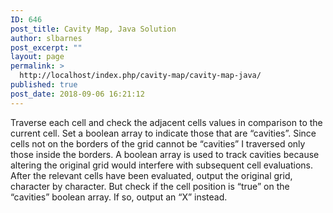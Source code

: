 ```yaml
---
ID: 646
post_title: Cavity Map, Java Solution
author: slbarnes
post_excerpt: ""
layout: page
permalink: >
  http://localhost/index.php/cavity-map/cavity-map-java/
published: true
post_date: 2018-09-06 16:21:12
---
```

Traverse each cell and check the adjacent cells values in comparison to the current cell. Set a boolean array to indicate those that are “cavities”. Since cells not on the borders of the grid cannot be “cavities” I traversed only those inside the borders. A boolean array is used to track cavities because altering the original grid would interfere with subsequent cell evaluations. After the relevant cells have been evaluated, output the original grid, character by character. But check if the cell position is “true” on the “cavities” boolean array. If so, output an “X” instead.